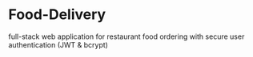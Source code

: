 # Food-Delivery
full-stack web application for restaurant food ordering with secure user authentication (JWT &amp; bcrypt)
